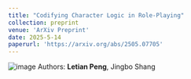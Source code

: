 ```yaml
---
title: "Codifying Character Logic in Role-Playing"
collection: preprint
venue: 'ArXiv Preprint'
date: 2025-5-14
paperurl: 'https://arxiv.org/abs/2505.07705'
---
```

![image](https://github.com/user-attachments/assets/0d16b12f-da72-44b3-aef9-c7975bbcd0eb)
Authors: **Letian Peng**, Jingbo Shang
